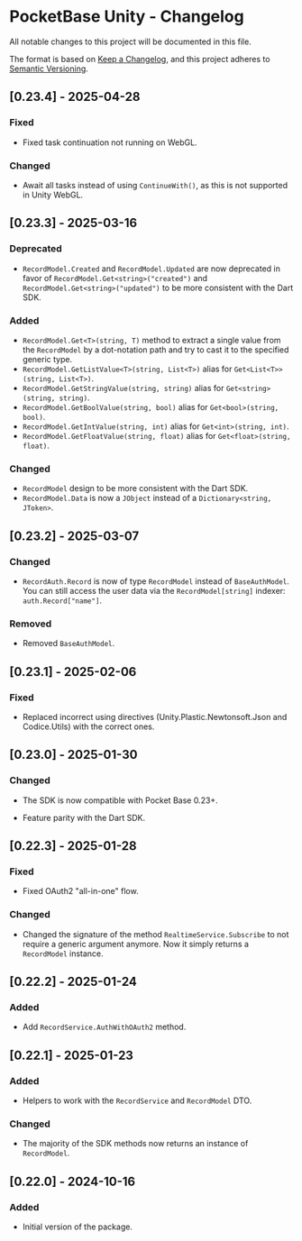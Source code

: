 # PocketBase Unity - Changelog

All notable changes to this project will be documented in this file.

The format is based on [Keep a Changelog](https://keepachangelog.com/en/1.0.0/),
and this project adheres to [Semantic Versioning](https://semver.org/spec/v2.0.0.html).

## [0.23.4] - 2025-04-28

### Fixed

- Fixed task continuation not running on WebGL.

### Changed

- Await all tasks instead of using `ContinueWith()`, as this is not supported in Unity WebGL.

## [0.23.3] - 2025-03-16

### Deprecated

- `RecordModel.Created` and `RecordModel.Updated` are now deprecated in favor of `RecordModel.Get<string>("created")` and `RecordModel.Get<string>("updated")` to be more consistent with the Dart SDK.

### Added

- `RecordModel.Get<T>(string, T)` method to extract a single value from the `RecordModel` by a dot-notation path and try to cast it to the specified generic type.
- `RecordModel.GetListValue<T>(string, List<T>)` alias for `Get<List<T>>(string, List<T>)`.
- `RecordModel.GetStringValue(string, string)` alias for `Get<string>(string, string)`.
- `RecordModel.GetBoolValue(string, bool)` alias for `Get<bool>(string, bool)`.
- `RecordModel.GetIntValue(string, int)` alias for `Get<int>(string, int)`.
- `RecordModel.GetFloatValue(string, float)` alias for `Get<float>(string, float)`.

### Changed

- `RecordModel` design to be more consistent with the Dart SDK.
- `RecordModel.Data` is now a `JObject` instead of a `Dictionary<string, JToken>`.

## [0.23.2] - 2025-03-07

### Changed

- `RecordAuth.Record` is now of type `RecordModel` instead of `BaseAuthModel`. You can still access the user data via the `RecordModel[string]` indexer: `auth.Record["name"]`.

### Removed

- Removed `BaseAuthModel`.

## [0.23.1] - 2025-02-06

### Fixed

- Replaced incorrect using directives (Unity.Plastic.Newtonsoft.Json and Codice.Utils) with the correct ones.

## [0.23.0] - 2025-01-30

### Changed

- The SDK is now compatible with Pocket Base 0.23+.

- Feature parity with the Dart SDK.

## [0.22.3] - 2025-01-28

### Fixed

- Fixed OAuth2 "all-in-one" flow.

### Changed

- Changed the signature of the method `RealtimeService.Subscribe` to not require a generic argument anymore. Now it simply returns a `RecordModel` instance.

## [0.22.2] - 2025-01-24

### Added

- Add `RecordService.AuthWithOAuth2` method.

## [0.22.1] - 2025-01-23

### Added

- Helpers to work with the `RecordService` and `RecordModel` DTO.

### Changed

- The majority of the SDK methods now returns an instance of `RecordModel`.  

## [0.22.0] - 2024-10-16

### Added

- Initial version of the package.